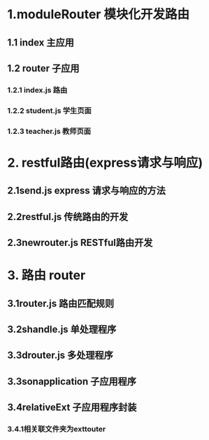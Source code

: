 # 1.moduleRouter 模块化开发路由
## 1.1 index 主应用
## 1.2 router 子应用
### 1.2.1 index.js 路由
### 1.2.2 student.js 学生页面
### 1.2.3 teacher.js 教师页面

# 2. restful路由(express请求与响应)
## 2.1send.js express 请求与响应的方法
## 2.2restful.js 传统路由的开发
## 2.3newrouter.js RESTful路由开发

# 3. 路由 router
## 3.1router.js 路由匹配规则
## 3.2shandle.js 单处理程序
## 3.3drouter.js 多处理程序
## 3.3sonapplication 子应用程序
## 3.4relativeExt 子应用程序封装
### 3.4.1相关联文件夹为exttouter
